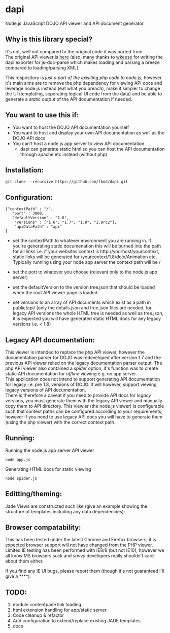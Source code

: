 dapi
====

Node.js JavaScript DOJO API viewer and API document generator

Why is this library special?
----------------------------
It's not, well not compared to the original code it was ported from.  
The original API viewer is [here](https://github.com/wkeese/api-viewer) (also, many thanks to [wkeese](https://github.com/wkeese) for writing the dapi exporter for js-doc-parse which makes loading and parsing a breeze compared to loading/parsing XML).  
  
This respository is *just a port of the exisiting php code to node.js*, however it's main aims are to remove the php dependency for viewing API docs and leverage node.js instead (eat what you preach), make it simpler to change the UI (templating, seperating logical UI code from the data) and be able to generate a *static output* of the API documentation if needed.

You want to use this if:
----------------------------
* You want to host the DOJO API documentation yourself
* You want to host and display your own API documentation as well as the DOJO API docs
* You can't host a node.js app server to view API documentation
   * dapi can generate static html so you can host the API documentation through apache etc instead  (without php)


Installation:
------

    git clone --recursive https://github.com/lbod/dapi.git
  

Configuration:
--------------
    {"contextPath" : "/",
       "port" : 3000,
       "defaultVersion" : "1.8",
        "versions" : ["1.6", "1.7", "1.8", "1.9rc2"],
        "apiDataPath" : "api"
    }

* set the contextPath to whatever environment you are running in. If you're generating static documenation this will be burned into the path for all links i.e. if your websites context is http://yourhost/yourcontext, static links will be generated for /yourcontext/1.8/dojo/Animation etc. Typically running using your node app server the context path will be /

* set the port to whatever you choose (relevant only to the node.js app server)

* set the defaultVersion to the version tree.json that should be loaded when the root API viewer page is loaded

* set versions to an array of API documents which exist as a path in public/api/ (only the details.json and tree.json files are needed, for legacy API versions the whole HTML tree is needed as well as tree.json, it is expected you will have generated static HTML docs for any legacy versions i.e. < 1.8)

Legacy API documentation:
-------------------------
This viewer is intended to replace the php API viewer, however the documentation parser for DOJO was redeveloped after version 1.7 and the previous API viewer relied on the legacy documentation parser output. The php API viewer also contained a *spider* option, it's function was to create static API documentation for *offline* viewing e.g. no app server.  
This application does not intend to support generating API documentation for legacy i.e. pre 1.8, versions of DOJO. It will however, support viewing legacy versions of API documentation.  
There is therefore a caveat if you need to provide API docs for *legacy* versions, you must generate them with the legacy API viewer and manually copy them to API directory. This viewier (the node.js viewer) is configurable such that context paths can be configured according to your requirements, however if you need to use legacy API docs you will have to generate them (using the php viewer) with the correct context path. 


Running:
--------
Running the node.js app server API viewer

    node app.js

Generating HTML docs for static viewing

    node spider.js


Editting/theming:
-----------------
Jade Views are constructed such like (give an example showing the structure of templates including any data dependencies):

Browser compatability:
----------------------
This has been tested under the latest Chrome and Firefox browsers, it is expected browser support will not have changed from the PHP viewer.  
Limited IE testing has been performed with IE8/9 (but not IE10), however we all know MS browsers suck and *savvy* developers really shouldn't care about them either.  
  
If you find any IE UI bugs, please report them (though it's not guaranteed I'll give a ****).

TODO:
------

1. module contentpane link loading
2. html extension handling for app/static server
3. Code cleanup & refactor
4. Add configuration to extend/replace existing JADE templates
5. docs


